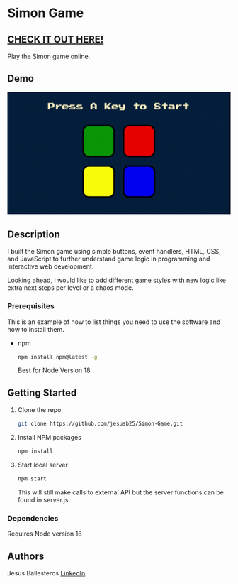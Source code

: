# Simon Game

## [CHECK IT OUT HERE!](https://jesusb25.github.io/Simon-Game/)

Play the Simon game online.

## Demo

![](https://github.com/jesusb25/Simon-Game/blob/main/assets/demo.gif)

## Description

I built the Simon game using simple buttons, event handlers, HTML, CSS, and JavaScript to further understand game logic in programming and interactive web development.

Looking ahead, I would like to add different game styles with new logic like extra next steps per level or a chaos mode.

### Prerequisites

This is an example of how to list things you need to use the software and how to install them.

- npm
  ```sh
  npm install npm@latest -g
  ```
  Best for Node Version 18

## Getting Started

1. Clone the repo
   ```sh
   git clone https://github.com/jesusb25/Simon-Game.git
   ```
2. Install NPM packages
   ```sh
   npm install
   ```
3. Start local server
   ```sh
   npm start
   ```
   This will still make calls to external API but the server functions can be found in server.js

### Dependencies

Requires Node version 18

## Authors

Jesus Ballesteros
[LinkedIn](https://www.linkedin.com/in/ballesterosjesus/)
